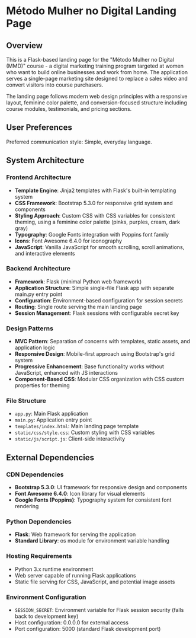 # Método Mulher no Digital Landing Page

## Overview

This is a Flask-based landing page for the "Método Mulher no Digital (MMD)" course - a digital marketing training program targeted at women who want to build online businesses and work from home. The application serves a single-page marketing site designed to replace a sales video and convert visitors into course purchasers.

The landing page follows modern web design principles with a responsive layout, feminine color palette, and conversion-focused structure including course modules, testimonials, and pricing sections.

## User Preferences

Preferred communication style: Simple, everyday language.

## System Architecture

### Frontend Architecture
- **Template Engine**: Jinja2 templates with Flask's built-in templating system
- **CSS Framework**: Bootstrap 5.3.0 for responsive grid system and components
- **Styling Approach**: Custom CSS with CSS variables for consistent theming, using a feminine color palette (pinks, purples, cream, dark gray)
- **Typography**: Google Fonts integration with Poppins font family
- **Icons**: Font Awesome 6.4.0 for iconography
- **JavaScript**: Vanilla JavaScript for smooth scrolling, scroll animations, and interactive elements

### Backend Architecture
- **Framework**: Flask (minimal Python web framework)
- **Application Structure**: Simple single-file Flask app with separate main.py entry point
- **Configuration**: Environment-based configuration for session secrets
- **Routing**: Single route serving the main landing page
- **Session Management**: Flask sessions with configurable secret key

### Design Patterns
- **MVC Pattern**: Separation of concerns with templates, static assets, and application logic
- **Responsive Design**: Mobile-first approach using Bootstrap's grid system
- **Progressive Enhancement**: Base functionality works without JavaScript, enhanced with JS interactions
- **Component-Based CSS**: Modular CSS organization with CSS custom properties for theming

### File Structure
- `app.py`: Main Flask application
- `main.py`: Application entry point
- `templates/index.html`: Main landing page template
- `static/css/style.css`: Custom styling with CSS variables
- `static/js/script.js`: Client-side interactivity

## External Dependencies

### CDN Dependencies
- **Bootstrap 5.3.0**: UI framework for responsive design and components
- **Font Awesome 6.4.0**: Icon library for visual elements
- **Google Fonts (Poppins)**: Typography system for consistent font rendering

### Python Dependencies
- **Flask**: Web framework for serving the application
- **Standard Library**: os module for environment variable handling

### Hosting Requirements
- Python 3.x runtime environment
- Web server capable of running Flask applications
- Static file serving for CSS, JavaScript, and potential image assets

### Environment Configuration
- `SESSION_SECRET`: Environment variable for Flask session security (falls back to development key)
- Host configuration: 0.0.0.0 for external access
- Port configuration: 5000 (standard Flask development port)